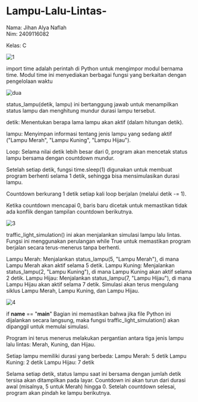 # Lampu-Lalu-Lintas-
Nama: Jihan Alya Naflah  
Nim: 2409116082

Kelas: C





![1](https://github.com/user-attachments/assets/5885784e-aecc-4599-9c6e-154eb888bf1b)


import time adalah perintah di Python untuk mengimpor modul bernama time. Modul time ini menyediakan berbagai fungsi yang berkaitan dengan pengelolaan waktu

![dua](https://github.com/user-attachments/assets/08020d68-e113-410c-a63c-b0f3cc33ca34)


status_lampu(detik, lampu) ini bertanggung jawab untuk menampilkan status lampu dan menghitung mundur durasi lampu tersebut.


detik: Menentukan berapa lama lampu akan aktif (dalam hitungan detik).

lampu: Menyimpan informasi tentang jenis lampu yang sedang aktif ("Lampu Merah", "Lampu Kuning", "Lampu Hijau").

Loop:
Selama nilai detik lebih besar dari 0, program akan mencetak status lampu bersama dengan countdown mundur.

Setelah setiap detik, fungsi time.sleep(1) digunakan untuk membuat program berhenti selama 1 detik, sehingga bisa mensimulasikan durasi lampu.

Countdown berkurang 1 detik setiap kali loop berjalan (melalui detik -= 1).

Ketika countdown mencapai 0, baris baru dicetak untuk memastikan tidak ada konflik dengan tampilan countdown berikutnya.


![3](https://github.com/user-attachments/assets/dd5872d8-fe4b-4635-9f25-9cf2a6e51f71)


traffic_light_simulation() ini akan menjalankan simulasi lampu lalu lintas. Fungsi ini menggunakan perulangan while True untuk memastikan program berjalan secara terus-menerus tanpa berhenti.

Lampu Merah: Menjalankan status_lampu(5, "Lampu Merah"), di mana Lampu Merah akan aktif selama 5 detik.
Lampu Kuning: Menjalankan status_lampu(2, "Lampu Kuning"), di mana Lampu Kuning akan aktif selama 2 detik.
Lampu Hijau: Menjalankan status_lampu(7, "Lampu Hijau"), di mana Lampu Hijau akan aktif selama 7 detik.
Simulasi akan terus mengulang siklus Lampu Merah, Lampu Kuning, dan Lampu Hijau.


![4](https://github.com/user-attachments/assets/2f43b5c7-b20f-443f-8d81-bccb63987744)


if __name__ == "__main__" Bagian ini memastikan bahwa jika file Python ini dijalankan secara langsung, maka fungsi traffic_light_simulation() akan dipanggil untuk memulai simulasi.


Program ini terus menerus melakukan pergantian antara tiga jenis lampu lalu lintas: Merah, Kuning, dan Hijau.

Setiap lampu memiliki durasi yang berbeda:
Lampu Merah: 5 detik
Lampu Kuning: 2 detik
Lampu Hijau: 7 detik

Selama setiap detik, status lampu saat ini bersama dengan jumlah detik tersisa akan ditampilkan pada layar. 
Countdown ini akan turun dari durasi awal (misalnya, 5 untuk Merah) hingga 0.
Setelah countdown selesai, program akan pindah ke lampu berikutnya.
